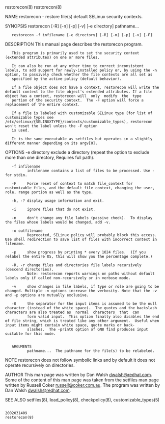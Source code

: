 restorecon(8)                                                                                                                                                                                   restorecon(8)



NAME
       restorecon - restore file(s) default SELinux security contexts.


SYNOPSIS
       restorecon [-R] [-n] [-p] [-v] [-e directory] pathname...

       restorecon -f infilename [-e directory] [-R] [-n] [-p] [-v] [-F]


DESCRIPTION
       This manual page describes the restorecon program.

       This program is primarily used to set the security context (extended attributes) on one or more files.

       It can also be run at any other time to correct inconsistent labels, to add support for newly-installed policy or, by using the -n option, to passively check whether the file contexts are all set as
       specified by the active policy (default behavior).

       If a file object does not have a context, restorecon will write the default context to the file object's extended attributes. If a file object has a context, restorecon will  only  modify  the  type
       portion of the security context.  The -F option will force a replacement of the entire context.

       If a file is labeled with customizable SELinux type (for list of customizable types see /etc/selinux/{SELINUXTYPE}/contexts/customizable_types), restorecon won't reset the label unless the -F option
       is used.

       It is the same executable as setfiles but operates in a slightly different manner depending on its argv[0].


OPTIONS
       -e directory
              exclude a directory (repeat the option to exclude more than one directory, Requires full path).

       -f infilename
              infilename contains a list of files to be processed. Use - for stdin.

       -F     Force reset of context to match file_context for customizable files, and the default file context, changing the user, role, range portion as well as the type.

       -h, -? display usage information and exit.

       -i     ignore files that do not exist.

       -n     don't change any file labels (passive check).  To display the files whose labels would be changed, add -v.

       -o outfilename
              Deprecated, SELinux policy will probably block this access.  Use shell redirection to save list of files with incorrect context in filename.

       -p     show progress by printing * every 1024 files.  (If you relabel the entire OS, this will show you the percentage complete.)

       -R, -r change files and directories file labels recursively (descend directories).
              Note: restorecon reports warnings on paths without default labels only if called non-recursively or in verbose mode.

       -v     show changes in file labels, if type or role are going to be changed. Multiple -v options increase the verbosity. Note that the -v and -p options are mutually exclusive.

       -0     the separator for the input items is assumed to be the null character (instead of the white space).  The quotes and the backslash characters are also treated as  normal  characters  that  can
              form valid input.  This option finally also disables the end of file string, which is treated like any other argument.  Useful when input items might contain white space, quote marks or back‐
              slashes.  The -print0 option of GNU find produces input suitable for this mode.


       ARGUMENTS
              pathname...  The pathname for the file(s) to be relabeled.

NOTE
       restorecon does not follow symbolic links and by default it does not operate recursively on directories.


AUTHOR
       This man page was written by Dan Walsh <dwalsh@redhat.com>.  Some of the content of this man page was taken from the setfiles man page written by Russell Coker <russell@coker.com.au>.   The  program
       was written by Dan Walsh <dwalsh@redhat.com>.


SEE ALSO
       setfiles(8), load_policy(8), checkpolicy(8), customizable_types(5)



                                                                                                  2002031409                                                                                    restorecon(8)
